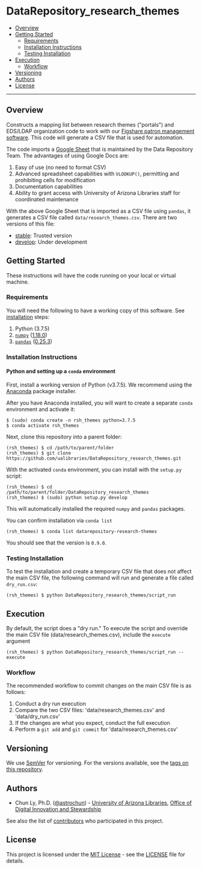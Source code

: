 # DataRepository_research_themes

- [Overview](#overview)
- [Getting Started](#getting-started)
    - [Requirements](#requirements)
    - [Installation Instructions](#installation-instructions)
    - [Testing Installation](#testing-installation)
- [Execution](#execution)
    - [Workflow](#workflow)
- [Versioning](#versioning)
- [Authors](#authors)
- [License](#license)

--------------

## Overview

Constructs a mapping list between research themes ("portals") and EDS/LDAP
organization code to work with our
[Figshare patron management software](https://github.com/ualibraries/DataRepository_patrons).
This code will generate a CSV file that is used for automation.

The code imports a [Google Sheet](https://docs.google.com/spreadsheets/d/1f8tNxj96g_4NW6LWAIx8s3AxRoBbwRvFIxUXMAYyVlU/edit#gid=1301862342)
that is maintained by the Data Repository Team. The advantages of using Google Docs are:
 1. Easy of use (no need to format CSV)
 2. Advanced spreadsheet capabilities with `VLOOKUP()`, permitting and prohibiting cells for modification
 3. Documentation capabilities
 4. Ability to grant access with University of Arizona Libraries staff for coordinated maintenance

With the above Google Sheet that is imported as a CSV file using `pandas`, it generates
a CSV file called `data/research_themes.csv`.  There are two versions of this file:
- [stable](https://raw.githubusercontent.com/ualibraries/DataRepository_research_themes/master/DataRepository_research_themes/data/research_themes.csv): Trusted version
- [develop](https://raw.githubusercontent.com/ualibraries/DataRepository_research_themes/develop/DataRepository_research_themes/data/research_themes.csv): Under development

## Getting Started

These instructions will have the code running on your local or virtual machine.


### Requirements

You will need the following to have a working copy of this software. See [installation](#installation-instructions) steps:
1. Python (3.7.5)
2. [`numpy`](https://numpy.org/doc/) ([1.18.0](https://numpy.org/doc/1.18/))
3. [`pandas`](https://pandas.pydata.org/) ([0.25.3](https://pandas.pydata.org/pandas-docs/version/0.25.3/))


### Installation Instructions

#### Python and setting up a `conda` environment

First, install a working version of Python (v3.7.5).  We recommend using the
[Anaconda](https://www.anaconda.com/distribution/) package installer.

After you have Anaconda installed, you will want to create a separate `conda` environment
and activate it:

```
$ (sudo) conda create -n rsh_themes python=3.7.5
$ conda activate rsh_themes
```

Next, clone this repository into a parent folder:

```
(rsh_themes) $ cd /path/to/parent/folder
(rsh_themes) $ git clone https://github.com/ualibraries/DataRepository_research_themes.git
```

With the activated `conda` environment, you can install with the `setup.py` script:

```
(rsh_themes) $ cd /path/to/parent/folder/DataRepository_research_themes
(rsh_themes) $ (sudo) python setup.py develop
```

This will automatically installed the required `numpy` and `pandas` packages.

You can confirm installation via `conda list`

```
(rsh_themes) $ conda list datarepository-research-themes
```

You should see that the version is `0.9.0`.


### Testing Installation

To test the installation and create a temporary CSV file that does not affect
the main CSV file, the following command will run and generate a file called
`dry_run.csv`:

```
(rsh_themes) $ python DataRepository_research_themes/script_run
```


## Execution

By default, the script does a "dry run."  To execute the script and override
the main CSV file (data/research_themes.csv), include the `execute` argument

```
(rsh_themes) $ python DataRepository_research_themes/script_run --execute
```


### Workflow
The recommended workflow to commit changes on the main CSV file is as follows:
 1. Conduct a dry run execution
 2. Compare the two CSV files: 'data/research_themes.csv' and 'data/dry_run.csv'
 3. If the changes are what you expect, conduct the full execution
 4. Perform a `git add` and `git commit` for 'data/research_themes.csv'


## Versioning

We use [SemVer](http://semver.org/) for versioning. For the versions available, see the [tags on this repository](https://github.com/ualibraries/DataRepository_research_themes/tags).

## Authors

* Chun Ly, Ph.D. ([@astrochun](http://www.github.com/astrochun)) - [University of Arizona Libraries](https://github.com/ualibraries), [Office of Digital Innovation and Stewardship](https://github.com/UAL-ODIS)

See also the list of
[contributors](https://github.com/ualibraries/DataRepository_research_themes/contributors) who participated in this project.


## License

This project is licensed under the [MIT License](https://opensource.org/licenses/MIT) - see the [LICENSE](LICENSE) file for details.
